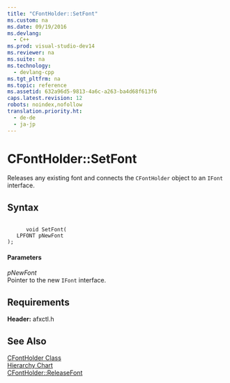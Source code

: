 ```yaml
---
title: "CFontHolder::SetFont"
ms.custom: na
ms.date: 09/19/2016
ms.devlang: 
  - C++
ms.prod: visual-studio-dev14
ms.reviewer: na
ms.suite: na
ms.technology: 
  - devlang-cpp
ms.tgt_pltfrm: na
ms.topic: reference
ms.assetid: 632a96d5-9813-4a6c-a263-ba4d68f613f6
caps.latest.revision: 12
robots: noindex,nofollow
translation.priority.ht: 
  - de-de
  - ja-jp
---
```

# CFontHolder::SetFont
Releases any existing font and connects the `CFontHolder` object to an `IFont` interface.  
  
## Syntax  
  
```  
  
      void SetFont(  
   LPFONT pNewFont   
);  
```  
  
#### Parameters  
 *pNewFont*  
 Pointer to the new `IFont` interface.  
  
## Requirements  
 **Header:** afxctl.h  
  
## See Also  
 [CFontHolder Class](../vs140/CFontHolder-Class.md)   
 [Hierarchy Chart](../vs140/Hierarchy-Chart.md)   
 [CFontHolder::ReleaseFont](../vs140/CFontHolder--ReleaseFont.md)